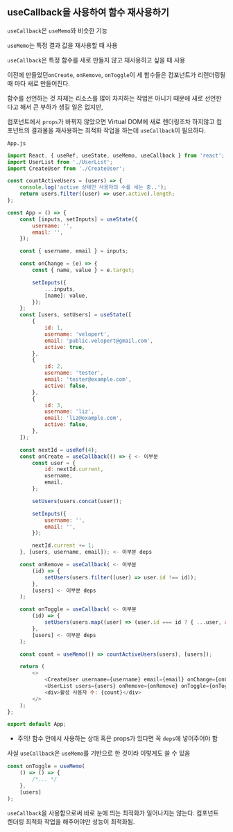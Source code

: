 ## useCallback을 사용하여 함수 재사용하기

`useCallback`은 `useMemo`와 비슷한 기능

`useMemo`는 특정 결과 값을 재사용할 때 사용

`useCallback`은 특정 함수를 새로 만들지 않고 재사용하고 싶을 때 사용

이전에 만들었던`onCreate`, `onRemove`, `onToggle`이 세 함수들은 컴포넌트가 리렌더링될 때 마다 새로 만들어진다.

함수를 선언하는 것 자체는 리소스를 많이 차지하는 작업은 아니기 때문에 새로 선언한다고 해서 큰 부하가 생길 일은 없지만,

컴포넌트에서 `props`가 바뀌지 않았으면 Virtual DOM에 새로 렌더링조차 하지않고 컴포넌트의 결과물을 재사용하는 최적화 작업을 하는데 `useCallback`이 필요하다.

`App.js`

```js
import React, { useRef, useState, useMemo, useCallback } from 'react';
import UserList from './UserList';
import CreateUser from './CreateUser';

const countActiveUsers = (users) => {
	console.log('active 상태인 사용자의 수를 세는 중..');
	return users.filter((user) => user.active).length;
};

const App = () => {
	const [inputs, setInputs] = useState({
		username: '',
		email: '',
	});

	const { username, email } = inputs;

	const onChange = (e) => {
		const { name, value } = e.target;

		setInputs({
			...inputs,
			[name]: value,
		});
	};
	const [users, setUsers] = useState([
		{
			id: 1,
			username: 'velopert',
			email: 'public.velopert@gmail.com',
			active: true,
		},
		{
			id: 2,
			username: 'tester',
			email: 'tester@example.com',
			active: false,
		},
		{
			id: 3,
			username: 'liz',
			email: 'liz@example.com',
			active: false,
		},
	]);

	const nextId = useRef(4);
	const onCreate = useCallback(() => { <- 이부분
		const user = {
			id: nextId.current,
			username,
			email,
		};

		setUsers(users.concat(user));

		setInputs({
			username: '',
			email: '',
		});

		nextId.current += 1;
	}, [users, username, email]); <- 이부분 deps

	const onRemove = useCallback( <- 이부분
		(id) => {
			setUsers(users.filter((user) => user.id !== id));
		},
		[users] <- 이부분 deps
	);

	const onToggle = useCallback( <- 이부분
		(id) => {
			setUsers(users.map((user) => (user.id === id ? { ...user, active: !user.active } : user)));
		},
		[users] <- 이부분 deps
	);

	const count = useMemo(() => countActiveUsers(users), [users]);

	return (
		<>
			<CreateUser username={username} email={email} onChange={onChange} onCreate={onCreate} />
			<UserList users={users} onRemove={onRemove} onToggle={onToggle} />
			<div>활성 사용자 수: {count}</div>
		</>
	);
};

export default App;

```

- 주의! 함수 안에서 사용하는 상태 혹은 props가 있다면 꼭 `deps`에 넣어주어야 함

사실 `useCallback`은 `useMemo`를 기반으로 한 것이라 이렇게도 쓸 수 있음

```js
const onToggle = useMemo(
	() => () => {
		/*... */
	},
	[users]
);
```

`useCallback`을 사용함으로써 바로 눈에 띄는 최적화가 일어나지는 않는다. 컴포넌트 렌더링 최적화 작업을 해주어야만 성능이 최적화됨.